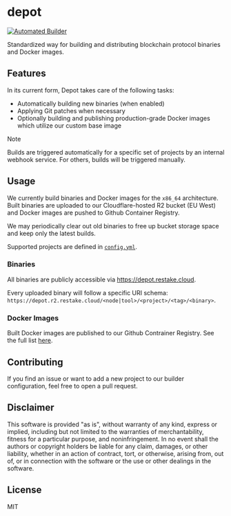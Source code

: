 # depot
[![Automated Builder](https://github.com/restake/depot/actions/workflows/build.yml/badge.svg)](https://github.com/restake/depot/actions/workflows/build.yml)

Standardized way for building and distributing blockchain protocol binaries and Docker images.

## Features

In its current form, Depot takes care of the following tasks:

- Automatically building new binaries (when enabled)
- Applying Git patches when necessary
- Optionally building and publishing production-grade Docker images which utilize our custom base image

> [!NOTE]
> Builds are triggered automatically for a specific set of projects by an internal webhook service. For others, builds will be triggered manually.

## Usage

We currently build binaries and Docker images for the `x86_64` architecture. Built binaries are uploaded to our Cloudflare-hosted R2 bucket (EU West) and Docker images are pushed to Github Container Registry.

We may periodically clear out old binaries to free up bucket storage space and keep only the latest builds.

Supported projects are defined in [`config.yml`](https://github.com/restake/depot/blob/master/config.yml).

### Binaries

All binaries are publicly accessible via https://depot.restake.cloud.

Every uploaded binary will follow a specific URI schema: `https://depot.r2.restake.cloud/<node|tool>/<project>/<tag>/<binary>`.

### Docker Images

Built Docker images are published to our Github Contrainer Registry. See the full list [here](https://github.com/orgs/restake/packages?repo_name=depot).

## Contributing

If you find an issue or want to add a new project to our builder configuration, feel free to open a pull request.

## Disclaimer

This software is provided "as is", without warranty of any kind, express or implied, including but not limited to the warranties of merchantability, fitness for a particular purpose, and noninfringement. In no event shall the authors or copyright holders be liable for any claim, damages, or other liability, whether in an action of contract, tort, or otherwise, arising from, out of, or in connection with the software or the use or other dealings in the software.

## License

MIT
